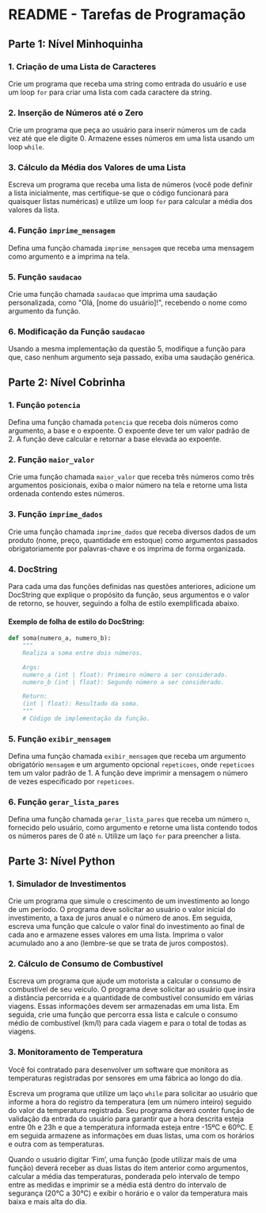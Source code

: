 # README - Tarefas de Programação

## Parte 1: Nível Minhoquinha

### 1. Criação de uma Lista de Caracteres
Crie um programa que receba uma string como entrada do usuário e use um loop `for` para criar uma lista com cada caractere da string.

### 2. Inserção de Números até o Zero
Crie um programa que peça ao usuário para inserir números um de cada vez até que ele digite 0. Armazene esses números em uma lista usando um loop `while`.

### 3. Cálculo da Média dos Valores de uma Lista
Escreva um programa que receba uma lista de números (você pode definir a lista inicialmente, mas certifique-se que o código funcionará para quaisquer listas numéricas) e utilize um loop `for` para calcular a média dos valores da lista.

### 4. Função `imprime_mensagem`
Defina uma função chamada `imprime_mensagem` que receba uma mensagem como argumento e a imprima na tela.

### 5. Função `saudacao`
Crie uma função chamada `saudacao` que imprima uma saudação personalizada, como "Olá, [nome do usuário]!", recebendo o nome como argumento da função.

### 6. Modificação da Função `saudacao`
Usando a mesma implementação da questão 5, modifique a função para que, caso nenhum argumento seja passado, exiba uma saudação genérica.

## Parte 2: Nível Cobrinha

### 1. Função `potencia`
Defina uma função chamada `potencia` que receba dois números como argumento, a base e o expoente. O expoente deve ter um valor padrão de 2. A função deve calcular e retornar a base elevada ao expoente.

### 2. Função `maior_valor`
Crie uma função chamada `maior_valor` que receba três números como três argumentos posicionais, exiba o maior número na tela e retorne uma lista ordenada contendo estes números.

### 3. Função `imprime_dados`
Crie uma função chamada `imprime_dados` que receba diversos dados de um produto (nome, preço, quantidade em estoque) como argumentos passados obrigatoriamente por palavras-chave e os imprima de forma organizada.

### 4. DocString
Para cada uma das funções definidas nas questões anteriores, adicione um DocString que explique o propósito da função, seus argumentos e o valor de retorno, se houver, seguindo a folha de estilo exemplificada abaixo.

#### Exemplo de folha de estilo do DocString:

```python
def soma(numero_a, numero_b):
    """
    Realiza a soma entre dois números.

    Args:
    numero_a (int | float): Primeiro número a ser considerado.
    numero_b (int | float): Segundo número a ser considerado.

    Return:
    (int | float): Resultado da soma.
    """
    # Código de implementação da função.
```

### 5. Função `exibir_mensagem`
Defina uma função chamada `exibir_mensagem` que receba um argumento obrigatório `mensagem` e um argumento opcional `repeticoes`, onde `repeticoes` tem um valor padrão de 1. A função deve imprimir a mensagem o número de vezes especificado por `repeticoes`.

### 6. Função `gerar_lista_pares`
Defina uma função chamada `gerar_lista_pares` que receba um número `n`, fornecido pelo usuário, como argumento e retorne uma lista contendo todos os números pares de 0 até `n`. Utilize um laço `for` para preencher a lista.

## Parte 3: Nível Python

### 1. Simulador de Investimentos
Crie um programa que simule o crescimento de um investimento ao longo de um período. O programa deve solicitar ao usuário o valor inicial do investimento, a taxa de juros anual e o número de anos. Em seguida, escreva uma função que calcule o valor final do investimento ao final de cada ano e armazene esses valores em uma lista. Imprima o valor acumulado ano a ano (lembre-se que se trata de juros compostos).

### 2. Cálculo de Consumo de Combustível
Escreva um programa que ajude um motorista a calcular o consumo de combustível de seu veículo. O programa deve solicitar ao usuário que insira a distância percorrida e a quantidade de combustível consumido em várias viagens. Essas informações devem ser armazenadas em uma lista. Em seguida, crie uma função que percorra essa lista e calcule o consumo médio de combustível (km/l) para cada viagem e para o total de todas as viagens.

### 3. Monitoramento de Temperatura
Você foi contratado para desenvolver um software que monitora as temperaturas registradas por sensores em uma fábrica ao longo do dia.

Escreva um programa que utilize um laço `while` para solicitar ao usuário que informe a hora do registro da temperatura (em um número inteiro) seguido do valor da temperatura registrada. Seu programa deverá conter função de validação da entrada do usuário para garantir que a hora descrita esteja entre 0h e 23h e que a temperatura informada esteja entre -15ºC e 60ºC. E em seguida armazene as informações em duas listas, uma com os horários e outra com as temperaturas.

Quando o usuário digitar ‘Fim’, uma função (pode utilizar mais de uma função) deverá receber as duas listas do item anterior como argumentos, calcular a média das temperaturas, ponderada pelo intervalo de tempo entre as medidas e imprimir se a média está dentro do intervalo de segurança (20°C a 30°C) e exibir o horário e o valor da temperatura mais baixa e mais alta do dia.
